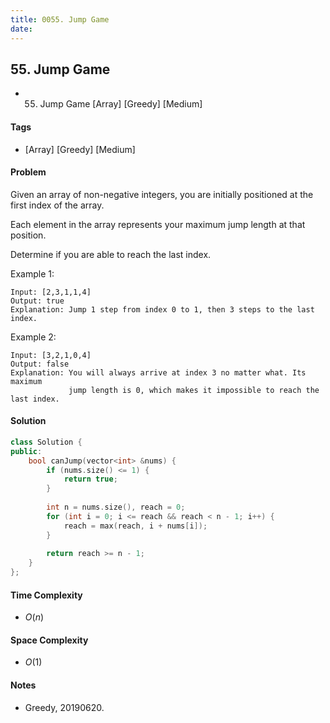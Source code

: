```yaml
---
title: 0055. Jump Game
date: 
---
```


## 55. Jump Game
- 55. Jump Game [Array] [Greedy] [Medium]

#### Tags
- [Array] [Greedy] [Medium]

#### Problem
Given an array of non-negative integers, you are initially positioned at the first index of the array.

Each element in the array represents your maximum jump length at that position.

Determine if you are able to reach the last index.

Example 1:

    Input: [2,3,1,1,4]
    Output: true
    Explanation: Jump 1 step from index 0 to 1, then 3 steps to the last index.

Example 2:

    Input: [3,2,1,0,4]
    Output: false
    Explanation: You will always arrive at index 3 no matter what. Its maximum
                 jump length is 0, which makes it impossible to reach the last index.

#### Solution
``` C++
class Solution {
public:
    bool canJump(vector<int> &nums) {
        if (nums.size() <= 1) {
            return true;
        }
        
        int n = nums.size(), reach = 0;
        for (int i = 0; i <= reach && reach < n - 1; i++) {
            reach = max(reach, i + nums[i]);
        }
        
        return reach >= n - 1;
    }
};
```

#### Time Complexity
- $O(n)$

#### Space Complexity
- $O(1)$

#### Notes
- Greedy, 20190620.

